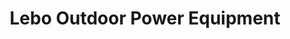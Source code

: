 ---
title: "Lebo Outdoor Power Equipment"
url: /tower-city/lebo-outdoor-power-equipment/
shop: Eisenwaren
---